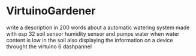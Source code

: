 # VirtuinoGardener
write a description in 200 words about a automatic watering system made with esp 32 soil sensor humidity sensor and pumps water when water content is low in the soil also displaying the information on a device throught the virtuino 6 dashpannel 
